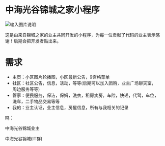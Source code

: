 # 中海光谷锦城之家小程序

![输入图片说明](https://images.gitee.com/uploads/images/2019/0926/153612_70665aac_1744678.png "屏幕截图.png")

这是由来自锦城之家的业主共同开发的小程序，为每一位贡献了代码的业主表示感谢！后期会把开发者贴出来。



# 需求
- 主页：小区图片轮播图，小区最新公告，9宫格菜单
- 社区：社区公告，信息，活动，等等(后期可以加入团购，业主广场聊天室，周边服务等等)
- 管家：便民服务，保洁，保姆，洗衣，租房卖房，车险，快递，代驾，车位，洗车，二手物品交易等等
- 我的：业主认证，业主信息，房屋信息，所有与我相关的记录




鸣：

中海光谷锦城业主

中海光谷锦城(IT群)

